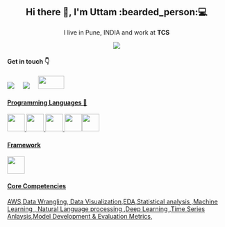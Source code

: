 <h2 align='center'> Hi there 👋, I'm Uttam  :bearded_person:💻 </h2>

<p align='center'>
  I live in Pune, INDIA and work at <b>TCS</b> 
</p>

<p align='center'>
  <a href="#"><img src="https://visitor-badge.glitch.me/badge?page_id=Uttam580.Uttam580"></a>
</p>



####  Get in touch :point_down: 

  <a href="#"><img src="https://img.shields.io/badge/linkedin-%230077B5.svg?&style=for-the-badge&logo=linkedin&logoColor=white" /></a>&nbsp;&nbsp;&nbsp;&nbsp;
  <a href="mailto:choudharyuttam94@gmail.com?subject=Olá%20Uttam"><img src="https://img.shields.io/badge/gmail-%23D14836.svg?&style=for-the-badge&logo=gmail&logoColor=white" /></a>&nbsp;&nbsp;&nbsp;&nbsp;
<a href ="https://medium.com/@uttam94"> <img src = "https://github.com/Uttam580/Uttam580/blob/master/img/medium.png" width=60 height=30>

#### Programming Languages  :rocket:

<img src="https://github.com/Uttam580/Uttam580/blob/master/img/python.png" width=40 height=40>  <img src="https://github.com/Uttam580/Uttam580/blob/master/img/r.jpg" width=40 height=40>  <img src="https://github.com/Uttam580/Uttam580/blob/master/img/html.png" width=40 height=40> <img src="https://github.com/Uttam580/Uttam580/blob/master/img/css.jpg" width=40 height=40><img src="https://github.com/Uttam580/Uttam580/blob/master/img/js.png" width=40 height=40>


####  Framework 
<img src="https://github.com/Uttam580/Uttam580/blob/master/img/flask.png" width=40 height=40>  


#### Core Competencies

AWS,Data Wrangling, Data Visualization,EDA,Statistical analysis ,Machine Learning , Natural Language processing ,Deep Learning ,Time Series Anlaysis,Model Development & Evaluation Metrics, 
